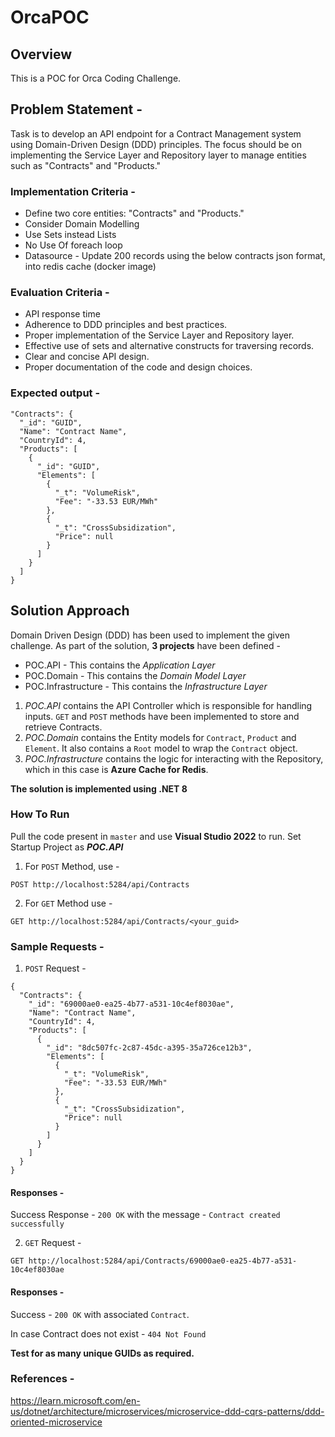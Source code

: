 # OrcaPOC

## Overview
This is a POC for Orca Coding Challenge. 

## Problem Statement - 

Task is to develop an API endpoint for a Contract Management system using Domain-Driven Design (DDD) principles. The focus should be on implementing the Service Layer and Repository layer to manage entities such as "Contracts" and "Products."

### Implementation Criteria -
- Define two core entities: "Contracts" and "Products."
- Consider Domain Modelling
- Use Sets instead Lists
- No Use Of foreach loop
- Datasource - Update 200 records using the below contracts json format, into redis cache (docker image)


### Evaluation Criteria - 
- API response time
- Adherence to DDD principles and best practices.
- Proper implementation of the Service Layer and Repository layer.
- Effective use of sets and alternative constructs for traversing records.
- Clear and concise API design.
- Proper documentation of the code and design choices.

### Expected output - 

```
"Contracts": {
  "_id": "GUID",
  "Name": "Contract Name",
  "CountryId": 4,
  "Products": [
    {
      "_id": "GUID",
      "Elements": [
        {
          "_t": "VolumeRisk",
          "Fee": "-33.53 EUR/MWh"
        },
        {
          "_t": "CrossSubsidization",
          "Price": null
        }
      ]
    }
  ]
}
```

## Solution Approach

Domain Driven Design (DDD) has been used to implement the given challenge. 
As part of the solution, **3 projects** have been defined -
- POC.API - This contains the *Application Layer*
- POC.Domain - This contains the *Domain Model Layer*
- POC.Infrastructure - This contains the *Infrastructure Layer*

1. *POC.API* contains the API Controller which is responsible for handling inputs. `GET` and `POST` methods have been implemented to store and retrieve Contracts.
2. *POC.Domain* contains the Entity models for `Contract`, `Product` and `Element`. It also contains a `Root` model to wrap the `Contract` object.
3. *POC.Infrastructure* contains the logic for interacting with the Repository, which in this case is **Azure Cache for Redis**.  

**The solution is implemented using .NET 8**

### How To Run
Pull the code present in `master` and use **Visual Studio 2022** to run. Set Startup Project as ***POC.API***

1. For `POST` Method, use - 
```
POST http://localhost:5284/api/Contracts
```

2. For `GET` Method use -
```
GET http://localhost:5284/api/Contracts/<your_guid>
```

### Sample Requests -
1. `POST` Request - 
```
{
  "Contracts": {
    "_id": "69000ae0-ea25-4b77-a531-10c4ef8030ae",
    "Name": "Contract Name",
    "CountryId": 4,
    "Products": [
      {
        "_id": "8dc507fc-2c87-45dc-a395-35a726ce12b3",
        "Elements": [
          {
            "_t": "VolumeRisk",
            "Fee": "-33.53 EUR/MWh"
          },
          {
            "_t": "CrossSubsidization",
            "Price": null
          }
        ]
      }
    ]
  }
}
```
#### Responses -
Success Response - `200 OK` with the message - `Contract created successfully`

2. `GET` Request -
```
GET http://localhost:5284/api/Contracts/69000ae0-ea25-4b77-a531-10c4ef8030ae
```

#### Responses -
Success - `200 OK` with associated `Contract`.   

In case Contract does not exist - `404 Not Found`   



**Test for as many unique GUIDs as required.**


### References - 
https://learn.microsoft.com/en-us/dotnet/architecture/microservices/microservice-ddd-cqrs-patterns/ddd-oriented-microservice
